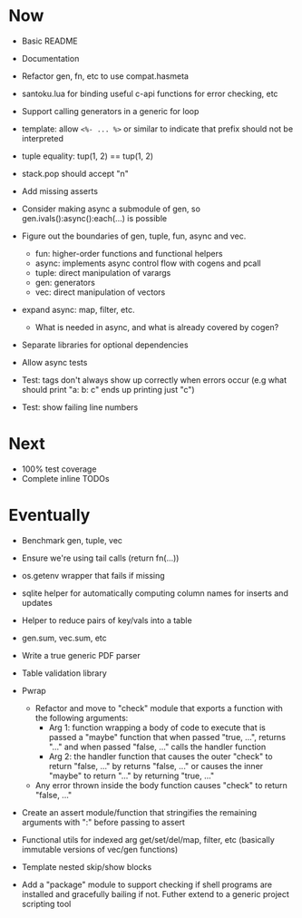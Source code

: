 # Now

- Basic README
- Documentation
- Refactor gen, fn, etc to use compat.hasmeta

- santoku.lua for binding useful c-api functions
  for error checking, etc
- Support calling generators in a generic for
  loop
- template: allow `<%- ... %>` or similar to
  indicate that prefix should not be interpreted
- tuple equality: tup(1, 2) == tup(1, 2)
- stack.pop should accept "n"

- Add missing asserts

- Consider making async a submodule of gen, so
  gen.ivals():async():each(...) is possible

- Figure out the boundaries of gen, tuple, fun,
  async and vec.
  - fun: higher-order functions and functional
    helpers
  - async: implements async control flow with
    cogens and pcall
  - tuple: direct manipulation of varargs
  - gen: generators
  - vec: direct manipulation of vectors

- expand async: map, filter, etc.
    - What is needed in async, and what is
      already covered by cogen?

- Separate libraries for optional dependencies

- Allow async tests
- Test: tags don't always show up correctly when
  errors occur (e.g what should print "a: b: c"
  ends up printing just "c")

- Test: show failing line numbers

# Next

- 100% test coverage
- Complete inline TODOs

# Eventually

- Benchmark gen, tuple, vec

- Ensure we're using tail calls (return fn(...))

- os.getenv wrapper that fails if missing
- sqlite helper for automatically computing
  column names for inserts and updates
- Helper to reduce pairs of key/vals into a
  table
- gen.sum, vec.sum, etc

- Write a true generic PDF parser

- Table validation library

- Pwrap
    - Refactor and move to "check" module that
      exports a function with the following
      arguments:
        - Arg 1: function wrapping a body of
          code to execute that is passed a
          "maybe" function that when passed
          "true, ...", returns "..." and when
          passed "false, ..." calls the handler
          function
        - Arg 2: the handler function that
          causes the outer "check" to return
          "false, ..." by returns "false, ..."
          or causes the inner "maybe" to return
          "..." by returning "true, ..."
    - Any error thrown inside the body function
      causes "check" to return "false, ..."

- Create an assert module/function that
  stringifies the remaining arguments with ":"
  before passing to assert

- Functional utils for indexed arg
  get/set/del/map, filter, etc (basically
  immutable versions of vec/gen functions)

- Template nested skip/show blocks

- Add a "package" module to support checking if
  shell programs are installed and gracefully
  bailing if not. Futher extend to a generic
  project scripting tool
